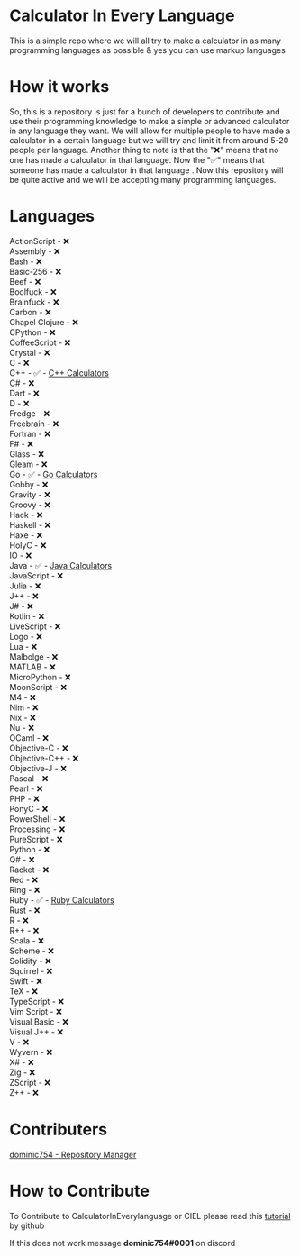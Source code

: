 # Calculator In Every Language
This is a simple repo where we will all try to make a calculator in as many programming languages as possible &amp; yes you can use markup languages

# How it works
So, this is a repository is just for a bunch of developers to contribute and use their programming knowledge to make a simple or advanced calculator in any language they want. We will allow for multiple people to have made a calculator in a certain language but we will try and limit it from around 5-20 people per language. Another thing to note is that the "❌" means that no one has made a calculator in that language. Now the "✅" means that someone has made a calculator in that language . Now this repository will be quite active and we will be accepting many programming languages.

# Languages 

ActionScript - ❌ <br>
Assembly - ❌ <br>
Bash - ❌ <br>
Basic-256 - ❌ <br>
Beef - ❌ <br>
Boolfuck - ❌ <br>
Brainfuck - ❌ <br>
Carbon - ❌ <br> 
Chapel
Clojure - ❌ <br>
CPython - ❌ <br>
CoffeeScript - ❌ <br>
Crystal - ❌ <br>
C - ❌ <br>
C++ - ✅ - [C++ Calculators](https://github.com/dominic754/CalculatorInEveryLanguage/tree/main/cpp) <br>
C# - ❌ <br>
Dart - ❌ <br>
D - ❌ <br>
Fredge - ❌ <br>
Freebrain - ❌ <br>
Fortran - ❌ <br>
F# - ❌ <br>
Glass - ❌ <br>
Gleam - ❌ <br>
Go - ✅ - [Go Calculators](https://github.com/dominic754/CalculatorInEveryLanguage/tree/main/go) <br>
Gobby - ❌ <br>
Gravity - ❌ <br>
Groovy - ❌ <br>
Hack - ❌ <br>
Haskell - ❌ <br>
Haxe - ❌ <br>
HolyC - ❌ <br>
IO - ❌ <br>
Java - ✅ - [Java Calculators](https://github.com/dominic754/CalculatorInEveryLanguage/tree/main/java) <br>
JavaScript - ❌ <br>
Julia - ❌ <br>
J++ - ❌ <br>
J# - ❌ <br>
Kotlin - ❌ <br>
LiveScript - ❌ <br>
Logo - ❌ <br>
Lua - ❌ <br>
Malbolge - ❌ <br>
MATLAB - ❌ <br>
MicroPython - ❌ <br>
MoonScript - ❌ <br>
M4 - ❌ <br>
Nim - ❌ <br>
Nix - ❌ <br>
Nu - ❌ <br>
OCaml - ❌ <br> 
Objective-C - ❌ <br>
Objective-C++ - ❌ <br>
Objective-J - ❌ <br>
Pascal - ❌ <br>
Pearl - ❌ <br>
PHP - ❌ <br> 
PonyC - ❌ <br>
PowerShell - ❌ <br>
Processing - ❌ <br>
PureScript - ❌ <br>
Python - ❌ <br>
Q# - ❌ <br>
Racket - ❌ <br>
Red - ❌ <br>
Ring - ❌ <br>
Ruby - ✅ - [Ruby Calculators](https://github.com/dominic754/CalculatorInEveryLanguage/tree/main/ruby) <br> 
Rust - ❌ <br>
R - ❌ <br>
R++ - ❌ <br>
Scala - ❌ <br>
Scheme - ❌ <br>
Solidity - ❌ <br>
Squirrel - ❌ <br>
Swift - ❌ <br>
TeX - ❌ <br>
TypeScript - ❌ <br>
Vim Script - ❌ <br>
Visual Basic - ❌ <br>
Visual J++ - ❌ <br>
V - ❌ <br>
Wyvern - ❌ <br>
X# - ❌ <br>
Zig - ❌ <br>
ZScript - ❌ <br>
Z++ - ❌ <br>

# Contributers
[dominic754 - Repository Manager](https://github.com/dominic754)

# How to Contribute 
To Contribute to CalculatorInEverylanguage or CIEL please read this [tutorial](https://docs.github.com/en/get-started/quickstart/contributing-to-projects) by github

If this does not work message **dominic754#0001** on discord







